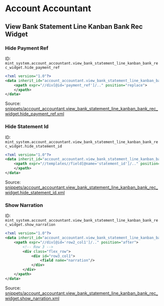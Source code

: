 # Account Accountant
## View Bank Statement Line Kanban Bank Rec Widget  
### Hide Payment Ref  
ID: `mint_system.account_accountant.view_bank_statement_line_kanban_bank_rec_widget.hide_payment_ref`  
```xml
<?xml version="1.0"?>
<data inherit_id="account_accountant.view_bank_statement_line_kanban_bank_rec_widget" priority="50">
    <xpath expr="//div[@id='payment_ref']/.." position="replace">        
    </xpath>
</data>
```
Source: [snippets/account_accountant.view_bank_statement_line_kanban_bank_rec_widget.hide_payment_ref.xml](https://github.com/Mint-System/Odoo-Build/tree/16.0/snippets/account_accountant.view_bank_statement_line_kanban_bank_rec_widget.hide_payment_ref.xml)

### Hide Statement Id  
ID: `mint_system.account_accountant.view_bank_statement_line_kanban_bank_rec_widget.hide_statement_id`  
```xml
<?xml version="1.0"?>
<data inherit_id="account_accountant.view_bank_statement_line_kanban_bank_rec_widget" priority="50">
    <xpath expr="//templates//field[@name='statement_id']/.." position="replace">        
    </xpath>
</data>
```
Source: [snippets/account_accountant.view_bank_statement_line_kanban_bank_rec_widget.hide_statement_id.xml](https://github.com/Mint-System/Odoo-Build/tree/16.0/snippets/account_accountant.view_bank_statement_line_kanban_bank_rec_widget.hide_statement_id.xml)

### Show Narration  
ID: `mint_system.account_accountant.view_bank_statement_line_kanban_bank_rec_widget.show_narration`  
```xml
<?xml version="1.0"?>
<data inherit_id="account_accountant.view_bank_statement_line_kanban_bank_rec_widget" priority="50">
    <xpath expr="//div[@id='row2_col1']/.." position="after">
        <!-- Row 3 -->
        <div class="flex_row">
            <div id="row3_col1">
                <field name="narration"/>
            </div>            
        </div>
    </xpath>
</data>
```
Source: [snippets/account_accountant.view_bank_statement_line_kanban_bank_rec_widget.show_narration.xml](https://github.com/Mint-System/Odoo-Build/tree/16.0/snippets/account_accountant.view_bank_statement_line_kanban_bank_rec_widget.show_narration.xml)

